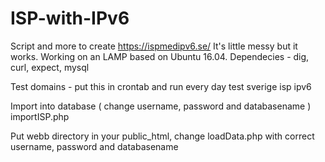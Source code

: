 # ISP-with-IPv6
Script and more to create https://ispmedipv6.se/
It's little messy but it works. Working on an LAMP based on Ubuntu 16.04.
Dependecies -
dig, curl, expect, mysql

Test domains - put this in crontab and run every day
test sverige isp ipv6

Import into database ( change username, password and databasename )
importISP.php

Put webb directory in your public_html, change loadData.php with correct username, password and databasename

